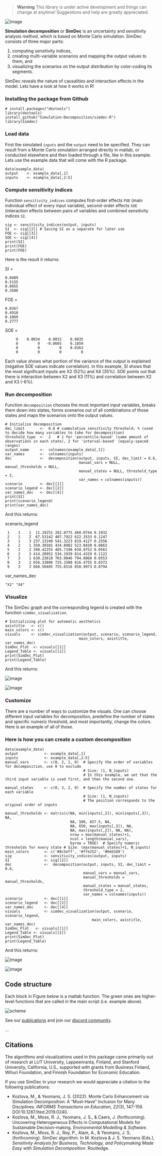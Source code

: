 > **Warning**
> This library is under active development and things can change at anytime! Suggestions and help are greatly appreciated.

![image](https://user-images.githubusercontent.com/37065157/233836694-5312496e-4ada-47cb-bc09-3bf8c00be135.png)

<!---
When public
![image](https://raw.githubusercontent.com/Simulation-Decomposition/simdec-python/main/docs/_static/simdec_presentation.png)
-->

**Simulation decomposition** or **SimDec** is an uncertainty and sensitivity
analysis method, which is based on Monte Carlo simulation. SimDec consists of
three major parts:

1. computing sensitivity indices,
2. creating multi-variable scenarios and mapping the output values to them, and
3. visualizing the scenarios on the output distribution by color-coding its segments.

SimDec reveals the nature of causalities and interaction effects in the model. Lets have a look at how it works in R!
### Installing the package from Github

```
# install.packages("devtools")
library(devtools)
install_github("Simulation-Decomposition/simdec-R")
library(Simdec)
```

### Load data 
First the simulated `inputs` and the `output` need to be specified. They can result from a Monte Carlo simulation arranged directly in matlab, or conducted elsewhere and then loaded through a file, like in this example. Lets use the example data that will come with the R package.  

```
data(example_data)
output    <- example_data[,1]
inputs    <- example_data[,2:5] 
```

### Compute sensitivity indices
Function `sensitivity_indices` computes first-order effects `FOE` (main individual effect of every input variable), second-order effects `SOE` (interaction effects between pairs of variables and combined sensitivity indices `SI`. 

```
sig <- sensitivity_indices(output, inputs)
SI  <- sig[[2]] # Saving SI as a separate for later use
FOE <- sig[[3]]
SOE <- sig[[4]]
print(SI)
print(FOE)
print(FOE)
```

Here is the result it returns:

SI =

    0.0409
    0.5155
    0.0955
    0.3506

FOE =

    0.0367
    0.4910
    0.1069
    0.2777

SOE =

         0    0.0034    0.0015    0.0035
         0         0   -0.0605    0.1059
         0         0         0    0.0363
         0         0         0         0


Each value shows what portion of the variance of the output is explained (negative SOE values indicate correlation). In this example, SI shows that the most significant inputs are X2 (52%) and X4 (35%). SOE points out that there is interaction between X2 and X3 (11%) and correlation between X2 and X3 (-6%).

### Run decomposition
Function `decomposition` chooses the most important input variables, breaks them down into states, forms scenarios out of all combinations of those states and maps the scenarios onto the output values.

```
# Initialize decomposition
dec_limit       <-  0.8 # cummulative sensitivity threshold; % (used to decide how many variables to take for decomposition)
threshold_type  <-  2   # 1 for 'percentile-based' (same amount of observations in each state), 2 for 'interval-based' (equaly-spaced ranges)
output_name     <-  colnames(example_data[,1])
var_names       <-  colnames(inputs)
dec             <-  decomposition(output, inputs, SI, dec_limit = 0.8,
                                  manual_vars = NULL, manual_thresholds = NULL,
                                  manual_states = NULL, threshold_type = 2,
                                  var_names = colnames(inputs))
scenario        <- dec[[1]]
scenario_legend <- dec[[2]]
var_names_dec   <- dec[[4]]
print(SI)
print(scenario_legend)
print(var_names_dec)
```

And this returns: 

scenario_legend
     
     1    1    1  11.19251 282.0775 460.0744 0.1932
     2    1    2  67.53142 407.7922 622.3533 0.1247
     3    1    3 237.13240 541.3223 819.4127 0.2556
     4    2    1 350.30101 434.8982 523.8420 0.0863
     5    2    2 398.42255 485.7198 650.9752 0.0561
     6    2    3 414.20952 534.1939 814.4319 0.1122
     7    3    1 630.23618 703.9046 794.8068 0.0553
     8    3    2 656.33806 725.1508 816.4755 0.0372
     9    3    3 668.50405 755.6516 850.9973 0.0794



var_names_dec

    "X2" "X4"

### Visualize
The SimDec graph and the corresponding legend is created with the function `simdec_visualization`.

```
# Initializing plot for automatic aesthetics
axistitle   <- c()
main_colors <- c()
visuals     <- simdec_visualization(output, scenario, scenario_legend,
                                  main_colors, axistitle, var_names_dec)
SimDec_Plot  <- visuals[[1]]
Legend_Table <- visuals[[2]]
print(SimDec_Plot)
print(Legend_Table)
```

And this returns: 

![image](https://github.com/Simulation-Decomposition/simdec-R/assets/131595527/49cd157d-f4d3-4402-8dba-c444d4a108cf)


![image](https://github.com/Simulation-Decomposition/simdec-R/assets/131595527/91ba105a-f57b-4ff0-93e1-094404bf8e1f)



### Customize
There are a number of ways to customize the visuals. One can choose different input variables for decomposition, predefine the number of states and specific numeric threshold, and most importantly, change the colors. Here is an example of all of those.

### Here is how you can create a custom decomposition

```
data(example_data)
output            <- example_data[,1]
inputs            <- example_data[,2:5]
manual_vars       <- c(0, 2, 1, 0)  # Specify the order of variables for decomposition, use 0 to exclude
                                    # Size: (1, N_inputs)
                                    # In this example, we set that the third input variable is used first, and then the second one.

manual_states     <- c(0, 3, 2, 0)  # Specify the number of states for each variable
                                    # Size: (1, N_inputs)
                                    # The position corresponds to the original order of inputs

manual_thresholds <- matrix(c(NA, min(inputs[,2]), min(inputs[,3]), NA,
                              NA, 100, 657.5, NA,
                              NA, 650, max(inputs[,3]), NA,
                              NA, max(inputs[,2]), NA, NA),
                              nrow = max(manual_states)+1,
                              ncol = length(manual_vars),
                              byrow = TRUE)  # Specify numeric thresholds for every state # Size: (max(manual_states)+1, N_inputs)
main_colors       <- c('#8c5eff', '#ffe252', '#0dd189')
sig               <- sensitivity_indices(output, inputs)
SI                <- sig[[2]] 
dec               <-  decomposition(output, inputs, SI, dec_limit = 0.8,
                                    manual_vars = manual_vars,
                                    manual_thresholds = manual_thresholds,
                                    manual_states = manual_states,
                                    threshold_type = 2,
                                    var_names = colnames(inputs))
scenario          <- dec[[1]]
scenario_legend   <- dec[[2]]
var_names_dec     <- dec[[4]]
visuals           <- simdec_visualization(output, scenario, scenario_legend,
                                        main_colors, axistitle, var_names_dec)
SimDec_Plot   <- visuals[[1]]
Legend_Table <- visuals[[2]]
print(SimDec_Plot)
print(Legend_Table)
```

And this returns: 

![image](https://github.com/Simulation-Decomposition/simdec-R/assets/131595527/f2a834b2-0949-4234-bad4-b9235142bf18)


![image](https://github.com/Simulation-Decomposition/simdec-R/assets/131595527/4db4425d-39b3-47b6-a1b6-546dfce07e09)


## Code structure
Each block in Figure below is a matlab function. The green ones are higher-level functions that are called in the main script (i.e. example above).


![scheme](https://user-images.githubusercontent.com/37065157/234074889-719ea46b-f542-4ef5-8709-542747fc17c1.png)



See our [publications](https://www.simdec.fi/publications) and join our
[discord community](https://discord.gg/54SFcNsZS4).

...

## Citations

The algorithms and visualizations used in this package came primarily out of
research at LUT University, Lappeenranta, Finland, and Stanford University,
California, U.S., supported with grants from Business Finland, Wihuri
Foundation, and Finnish Foundation for Economic Education.

If you use SimDec in your research we would appreciate a citation to the
following publications:

- Kozlova, M., & Yeomans, J. S. (2022). Monte Carlo Enhancement via Simulation
  Decomposition: A “Must-Have” Inclusion for Many Disciplines. _INFORMS
  Transactions on Education, 22_(3), 147-159. DOI:10.1287/ited.2019.0240.
- Kozlova, M., Moss, R. J., Yeomans, J. S., & Caers, J. (forthcoming).
  Uncovering Heterogeneous Effects in Computational Models for Sustainable
  Decision-making. _Environmental Modelling & Software_.
- Kozlova, M., Moss, R. J., Roy, P., Alam, A., & Yeomans, J. S. (forthcoming).
  SimDec algorithm. In M. Kozlova & J. S. Yeomans (Eds.), _Sensitivity Analysis
  for Business, Technology, and Policymaking Made Easy with Simulation
  Decomposition_. Routledge.
